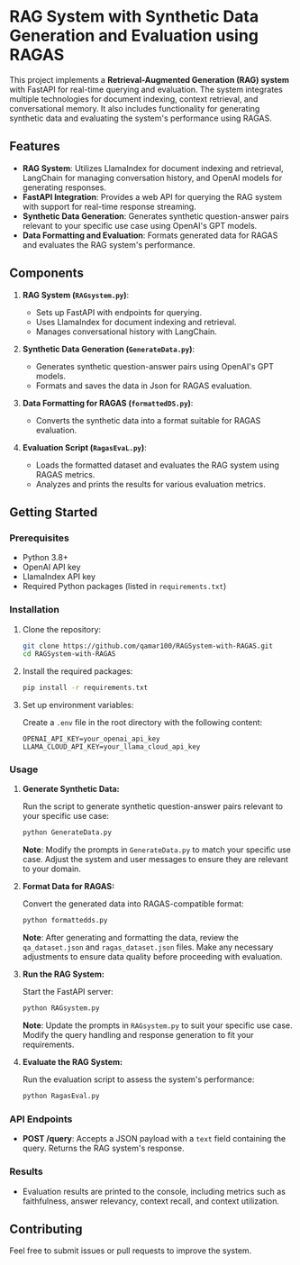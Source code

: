# RAG System with Synthetic Data Generation and Evaluation using RAGAS

This project implements a **Retrieval-Augmented Generation (RAG) system** with FastAPI for real-time querying and evaluation. The system integrates multiple technologies for document indexing, context retrieval, and conversational memory. It also includes functionality for generating synthetic data and evaluating the system's performance using RAGAS.

## Features

- **RAG System**: Utilizes LlamaIndex for document indexing and retrieval, LangChain for managing conversation history, and OpenAI models for generating responses.
- **FastAPI Integration**: Provides a web API for querying the RAG system with support for real-time response streaming.
- **Synthetic Data Generation**: Generates synthetic question-answer pairs relevant to your specific use case using OpenAI's GPT models.
- **Data Formatting and Evaluation**: Formats generated data for RAGAS and evaluates the RAG system's performance.

## Components

1. **RAG System (`RAGsystem.py`)**:
   - Sets up FastAPI with endpoints for querying.
   - Uses LlamaIndex for document indexing and retrieval.
   - Manages conversational history with LangChain.

2. **Synthetic Data Generation (`GenerateData.py`)**:
   - Generates synthetic question-answer pairs using OpenAI's GPT models.
   - Formats and saves the data in Json for RAGAS evaluation.

3. **Data Formatting for RAGAS (`formattedDS.py`)**:
   - Converts the synthetic data into a format suitable for RAGAS evaluation.

4. **Evaluation Script (`RagasEvaL.py`)**:
   - Loads the formatted dataset and evaluates the RAG system using RAGAS metrics.
   - Analyzes and prints the results for various evaluation metrics.

## Getting Started

### Prerequisites

- Python 3.8+
- OpenAI API key
- LlamaIndex API key
- Required Python packages (listed in `requirements.txt`)

### Installation

1. Clone the repository:

    ```bash
    git clone https://github.com/qamar100/RAGSystem-with-RAGAS.git
    cd RAGSystem-with-RAGAS
    ```

2. Install the required packages:

    ```bash
    pip install -r requirements.txt
    ```

3. Set up environment variables:

    Create a `.env` file in the root directory with the following content:

    ```env
    OPENAI_API_KEY=your_openai_api_key
    LLAMA_CLOUD_API_KEY=your_llama_cloud_api_key
    ```

### Usage

1. **Generate Synthetic Data:**

    Run the script to generate synthetic question-answer pairs relevant to your specific use case:

    ```bash
    python GenerateData.py
    ```

    **Note**: Modify the prompts in `GenerateData.py` to match your specific use case. Adjust the system and user messages to ensure they are relevant to your domain.

2. **Format Data for RAGAS:**

    Convert the generated data into RAGAS-compatible format:

    ```bash
    python formattedds.py
    ```

    **Note**: After generating and formatting the data, review the `qa_dataset.json` and `ragas_dataset.json` files. Make any necessary adjustments to ensure data quality before proceeding with evaluation.

3. **Run the RAG System:**

    Start the FastAPI server:

    ```bash
    python RAGsystem.py
    ```

    **Note**: Update the prompts in `RAGsystem.py` to suit your specific use case. Modify the query handling and response generation to fit your requirements.

4. **Evaluate the RAG System:**

    Run the evaluation script to assess the system's performance:

    ```bash
    python RagasEval.py
    ```

### API Endpoints

- **POST /query**: Accepts a JSON payload with a `text` field containing the query. Returns the RAG system's response.

### Results

- Evaluation results are printed to the console, including metrics such as faithfulness, answer relevancy, context recall, and context utilization.

## Contributing

Feel free to submit issues or pull requests to improve the system.

